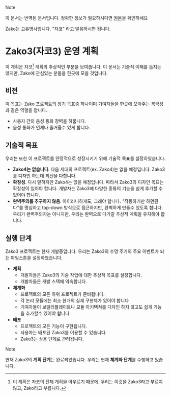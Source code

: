 > [!NOTE]
> 이 문서는 번역된 문서입니다. 정확한 정보가 필요하시다면 [원본](http://github.com/zako-ac/zako3/blob/main/docs/en/project.md)을 확인하세요
>
> Zako는 고유명사입니다. "자코" 라고 발음하시면 됩니다.

# Zako3(자코3) 운영 계획
이 계획은 자코[^1] 계획의 추상적인 부분을 보여줍니다. 이 문서는 기술적 이해를 돕지는 않지만, Zako에 관심있는 분들을 한곳에 모을 것입니다.

## 비전
이 목표는 Zako 프로젝트의 장기 목표중 하나이며 기여자들을 한곳에 모아주는 북극성과 같은 역할을 합니다.
- 사용자 간의 음성 통화 장벽을 허뭅니다.
- 음성 통화가 언제나 즐거울수 있게 합니다.

## 기술적 목표
우리는 또한 이 프로젝트를 안정적으로 성장시키기 위해 기술적 목표를 설정하였습니다.
- **Zako4는 없습니다**. 다음 세대의 프로젝트(ex. Zako4)는 없을 예정입니다. Zako3를 디자인 하는데 최선을 다합니다.
- **확장성**. 다시 말하지만 Zako4는 없을 예정입니다. 따라서 Zako3의 디자인 목표는 확장성이 있어야 합니다. 개발자는 Zako3에 다양한 종류의 기능을 쉽게 추가할 수 있어야 합니다.
- **완벽주의를 추구하지 않음**. 아이러니하게도, 그래야 합니다. "작동하기만 하면된다"를 명심하고 top-down 방식으로 접근하지만, 완벽하게 만들수 있도록 합니다. 우리가 완벽주의자는 아니지만, 우리는 완벽으로 다가갈 추상적 계획을 유지해야 합니다.

## 실행 단계
Zako3 프로젝트는 현재 개발중입니다. 우리는 Zako3의 수명 주기의 주요 이벤트가 되는 마일스톤을 설정하였습니다.
- **계획**
    - 개발자들은 Zako3의 기술 작업에 대한 추상적 목표를 설정합니다.
    - 개발자들은 개발 스택에 익숙합니다.
- **체계화**
    - 프로젝트의 모든 하위 프로젝트가 준비됩니다.
    - 각 논리 모듈에는 최소 한개의 실제 구현체가 있어야 합니다
    - 기여자들이 보일러플레이트나 모듈 아키텍쳐를 디자인 하지 않고도 쉽게 기능을 추가할수 있어야 합니다
- **배포**
    - 프로젝트의 모든 기능이 구현됩니다.
    - 사용자는 배포된 Zako3를 이용할 수 있습니다.
    - Zako3는 상용 단계로 관리됩니다.

> [!NOTE]
> 현재 Zako3의 **계획 단계**는 완료되었습니다. 우리는 현재 **체계화 단계**를 수행하고 있습니다.


[^1]: 이 계획은 자코의 전체 계획을 아우르기 때문에, 우리는 이것을 Zako3라고 부르지 않고, Zako라고 부릅니다.
